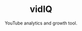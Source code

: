 ---
title: "vidIQ"
subtitle: "YouTube analytics and growth tool."
external_url: https://vidiq.com/glitchedinorbit
logo: 'https://vidiq.com/favicons/favicon-32x32.png'
categories: [resources]
sitemap: false
---